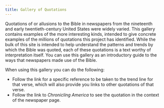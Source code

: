 ```yaml
---
title: Gallery of Quotations
---
```


Quotations of or allusions to the Bible in newspapers from the nineteenth and early twentieth-century United States were widely varied. This gallery contains examples of the more interesting kinds, intended to give concrete examples of the millions of quotations this project has identified. While the bulk of this site is intended to help understand the patterns and trends by which the Bible was quoted, each of these quotations is a text worthy of interpretation itself. You can use this gallery as an introductory guide to the ways that newspapers made use of the Bible.

When using this gallery you can do the following:

- Follow the link for a specific reference to be taken to the trend line for that verse, which will also provide you links to other quotations of that verse.
- Follow the link to *Chronicling America* to see the quotation in the context of the newspaper page.
